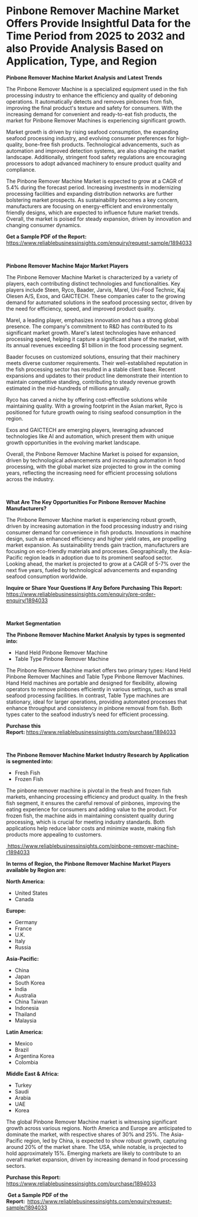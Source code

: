 <p><h1>Pinbone Remover Machine Market Offers Provide Insightful Data for the Time Period from 2025 to 2032 and also Provide Analysis Based on Application, Type, and Region</h1></p><p><strong>Pinbone Remover Machine Market Analysis and Latest Trends</strong></p>
<p><p>The Pinbone Remover Machine is a specialized equipment used in the fish processing industry to enhance the efficiency and quality of deboning operations. It automatically detects and removes pinbones from fish, improving the final product's texture and safety for consumers. With the increasing demand for convenient and ready-to-eat fish products, the market for Pinbone Remover Machines is experiencing significant growth.</p><p>Market growth is driven by rising seafood consumption, the expanding seafood processing industry, and evolving consumer preferences for high-quality, bone-free fish products. Technological advancements, such as automation and improved detection systems, are also shaping the market landscape. Additionally, stringent food safety regulations are encouraging processors to adopt advanced machinery to ensure product quality and compliance.</p><p>The Pinbone Remover Machine Market is expected to grow at a CAGR of 5.4% during the forecast period. Increasing investments in modernizing processing facilities and expanding distribution networks are further bolstering market prospects. As sustainability becomes a key concern, manufacturers are focusing on energy-efficient and environmentally friendly designs, which are expected to influence future market trends. Overall, the market is poised for steady expansion, driven by innovation and changing consumer dynamics.</p></p>
<p><strong>Get a Sample PDF of the Report:&nbsp;</strong> <a href="https://www.reliablebusinessinsights.com/enquiry/request-sample/1894033?utm_campaign=1091&utm_medium=2&utm_source=Github&utm_content=ia&utm_term=12042025&utm_id=pinbone-remover-machine">https://www.reliablebusinessinsights.com/enquiry/request-sample/1894033</a></p>
<p>&nbsp;</p>
<p><strong>Pinbone Remover Machine Major Market Players</strong></p>
<p><p>The Pinbone Remover Machine Market is characterized by a variety of players, each contributing distinct technologies and functionalities. Key players include Steen, Ryco, Baader, Jarvis, Marel, Uni-Food Technic, Kaj Olesen A/S, Exos, and GAICTECH. These companies cater to the growing demand for automated solutions in the seafood processing sector, driven by the need for efficiency, speed, and improved product quality.</p><p>Marel, a leading player, emphasizes innovation and has a strong global presence. The company's commitment to R&D has contributed to its significant market growth. Marel's latest technologies have enhanced processing speed, helping it capture a significant share of the market, with its annual revenues exceeding $1 billion in the food processing segment.</p><p>Baader focuses on customized solutions, ensuring that their machinery meets diverse customer requirements. Their well-established reputation in the fish processing sector has resulted in a stable client base. Recent expansions and updates to their product line demonstrate their intention to maintain competitive standing, contributing to steady revenue growth estimated in the mid-hundreds of millions annually.</p><p>Ryco has carved a niche by offering cost-effective solutions while maintaining quality. With a growing footprint in the Asian market, Ryco is positioned for future growth owing to rising seafood consumption in the region.</p><p>Exos and GAICTECH are emerging players, leveraging advanced technologies like AI and automation, which present them with unique growth opportunities in the evolving market landscape. </p><p>Overall, the Pinbone Remover Machine Market is poised for expansion, driven by technological advancements and increasing automation in food processing, with the global market size projected to grow in the coming years, reflecting the increasing need for efficient processing solutions across the industry.</p></p>
<p>&nbsp;</p>
<p><strong>What Are The Key Opportunities For Pinbone Remover Machine Manufacturers?</strong></p>
<p><p>The Pinbone Remover Machine market is experiencing robust growth, driven by increasing automation in the food processing industry and rising consumer demand for convenience in fish products. Innovations in machine design, such as enhanced efficiency and higher yield rates, are propelling market expansion. As sustainability trends gain traction, manufacturers are focusing on eco-friendly materials and processes. Geographically, the Asia-Pacific region leads in adoption due to its prominent seafood sector. Looking ahead, the market is projected to grow at a CAGR of 5-7% over the next five years, fueled by technological advancements and expanding seafood consumption worldwide.</p></p>
<p><strong>Inquire or Share Your Questions If Any Before Purchasing This Report:</strong> <a href="https://www.reliablebusinessinsights.com/enquiry/pre-order-enquiry/1894033?utm_campaign=1091&utm_medium=2&utm_source=Github&utm_content=ia&utm_term=12042025&utm_id=pinbone-remover-machine">https://www.reliablebusinessinsights.com/enquiry/pre-order-enquiry/1894033</a></p>
<p>&nbsp;</p>
<p><strong>Market Segmentation</strong></p>
<p><strong>The Pinbone Remover Machine Market Analysis by types is segmented into:</strong></p>
<p><ul><li>Hand Held Pinbone Remover Machine</li><li>Table Type Pinbone Remover Machine</li></ul></p>
<p><p>The Pinbone Remover Machine market offers two primary types: Hand Held Pinbone Remover Machines and Table Type Pinbone Remover Machines. Hand Held machines are portable and designed for flexibility, allowing operators to remove pinbones efficiently in various settings, such as small seafood processing facilities. In contrast, Table Type machines are stationary, ideal for larger operations, providing automated processes that enhance throughput and consistency in pinbone removal from fish. Both types cater to the seafood industry’s need for efficient processing.</p></p>
<p><strong>Purchase this Report:&nbsp;</strong><a href="https://www.reliablebusinessinsights.com/purchase/1894033?utm_campaign=1091&utm_medium=2&utm_source=Github&utm_content=ia&utm_term=12042025&utm_id=pinbone-remover-machine">https://www.reliablebusinessinsights.com/purchase/1894033</a></p>
<p>&nbsp;</p>
<p><strong>The Pinbone Remover Machine Market Industry Research by Application is segmented into:</strong></p>
<p><ul><li>Fresh Fish</li><li>Frozen Fish</li></ul></p>
<p><p>The pinbone remover machine is pivotal in the fresh and frozen fish markets, enhancing processing efficiency and product quality. In the fresh fish segment, it ensures the careful removal of pinbones, improving the eating experience for consumers and adding value to the product. For frozen fish, the machine aids in maintaining consistent quality during processing, which is crucial for meeting industry standards. Both applications help reduce labor costs and minimize waste, making fish products more appealing to customers.</p></p>
<p><a href="https://www.reliablebusinessinsights.com/pinbone-remover-machine-r1894033?utm_campaign=1091&utm_medium=2&utm_source=Github&utm_content=ia&utm_term=12042025&utm_id=pinbone-remover-machine">&nbsp;https://www.reliablebusinessinsights.com/pinbone-remover-machine-r1894033</a></p>
<p><strong>In terms of Region, the Pinbone Remover Machine Market Players available by Region are:</strong></p>
<p>
    <p> <strong> North America: </strong>
        <ul>
            <li>United States</li>
            <li>Canada</li>
        </ul>
        </p> 
    <p> <strong> Europe: </strong>
        <ul>
            <li>Germany</li>
            <li>France</li>
            <li>U.K.</li>
            <li>Italy</li>
            <li>Russia</li>
        </ul>
        </p> 
    <p> <strong> Asia-Pacific: </strong>
        <ul>
            <li>China</li>
            <li>Japan</li>
            <li>South Korea</li>
            <li>India</li>
            <li>Australia</li>
            <li>China Taiwan</li>
            <li>Indonesia</li>
            <li>Thailand</li>
            <li>Malaysia</li>
        </ul>
        </p> 
    <p> <strong> Latin America: </strong>
        <ul>
            <li>Mexico</li>
            <li>Brazil</li>
            <li>Argentina Korea</li>
            <li>Colombia</li>
        </ul>
        </p> 
    <p> <strong> Middle East & Africa: </strong>
        <ul>
            <li>Turkey</li>
            <li>Saudi</li>
            <li>Arabia</li>
            <li>UAE</li>
            <li>Korea</li>
        </ul>
    </p>
    </p>
<p><p>The global Pinbone Remover Machine market is witnessing significant growth across various regions. North America and Europe are anticipated to dominate the market, with respective shares of 30% and 25%. The Asia-Pacific region, led by China, is expected to show robust growth, capturing around 20% of the market share. The USA, while notable, is projected to hold approximately 15%. Emerging markets are likely to contribute to an overall market expansion, driven by increasing demand in food processing sectors.</p></p>
<p><strong>Purchase this Report: </strong><a href="https://www.reliablebusinessinsights.com/purchase/1894033?utm_campaign=1091&utm_medium=2&utm_source=Github&utm_content=ia&utm_term=12042025&utm_id=pinbone-remover-machine">https://www.reliablebusinessinsights.com/purchase/1894033</a></p>
<p>&nbsp;<strong>Get a Sample PDF of the Report:&nbsp;&nbsp;</strong><a href="https://www.reliablebusinessinsights.com/enquiry/request-sample/1894033?utm_campaign=1091&utm_medium=2&utm_source=Github&utm_content=ia&utm_term=12042025&utm_id=pinbone-remover-machine">https://www.reliablebusinessinsights.com/enquiry/request-sample/1894033</a></p>
<p><strong></strong></p>
<p><p></p><p></p><p></p></p>